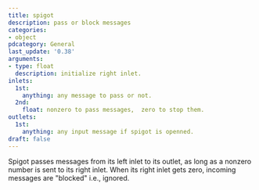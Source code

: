 ```yaml
---
title: spigot
description: pass or block messages
categories:
- object
pdcategory: General
last_update: '0.38'
arguments:
- type: float
  description: initialize right inlet.
inlets:
  1st:
    anything: any message to pass or not.
  2nd:
    float: nonzero to pass messages,  zero to stop them.
outlets:
  1st:
    anything: any input message if spigot is openned.
draft: false
---
```

Spigot passes messages from its left inlet to its outlet,  as long as a nonzero number is sent to its right inlet. When its right inlet gets zero,  incoming messages are "blocked" i.e.,  ignored.
